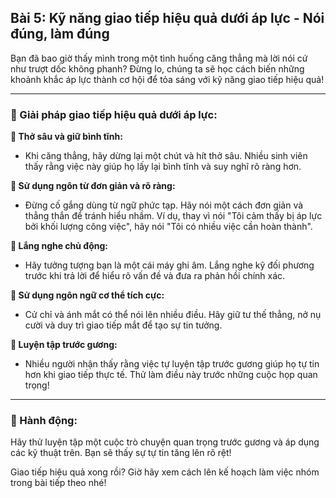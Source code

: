 ## Bài 5: Kỹ năng giao tiếp hiệu quả dưới áp lực - Nói đúng, làm đúng

Bạn đã bao giờ thấy mình trong một tình huống căng thẳng mà lời nói cứ như trượt dốc không phanh? Đừng lo, chúng ta sẽ học cách biến những khoảnh khắc áp lực thành cơ hội để tỏa sáng với kỹ năng giao tiếp hiệu quả!

---

### 📌 Giải pháp giao tiếp hiệu quả dưới áp lực:

**🔹 Thở sâu và giữ bình tĩnh:**
- Khi căng thẳng, hãy dừng lại một chút và hít thở sâu. Nhiều sinh viên thấy rằng việc này giúp họ lấy lại bình tĩnh và suy nghĩ rõ ràng hơn. 

**🔹 Sử dụng ngôn từ đơn giản và rõ ràng:**
- Đừng cố gắng dùng từ ngữ phức tạp. Hãy nói một cách đơn giản và thẳng thắn để tránh hiểu nhầm. Ví dụ, thay vì nói "Tôi cảm thấy bị áp lực bởi khối lượng công việc", hãy nói "Tôi có nhiều việc cần hoàn thành".

**🔹 Lắng nghe chủ động:**
- Hãy tưởng tượng bạn là một cái máy ghi âm. Lắng nghe kỹ đối phương trước khi trả lời để hiểu rõ vấn đề và đưa ra phản hồi chính xác.

**🔹 Sử dụng ngôn ngữ cơ thể tích cực:**
- Cử chỉ và ánh mắt có thể nói lên nhiều điều. Hãy giữ tư thế thẳng, nở nụ cười và duy trì giao tiếp mắt để tạo sự tin tưởng.

**🔹 Luyện tập trước gương:**
- Nhiều người nhận thấy rằng việc tự luyện tập trước gương giúp họ tự tin hơn khi giao tiếp thực tế. Thử làm điều này trước những cuộc họp quan trọng!

---

### 🚀 Hành động:

Hãy thử luyện tập một cuộc trò chuyện quan trọng trước gương và áp dụng các kỹ thuật trên. Bạn sẽ thấy sự tự tin tăng lên rõ rệt!

Giao tiếp hiệu quả xong rồi? Giờ hãy xem cách lên kế hoạch làm việc nhóm trong bài tiếp theo nhé!